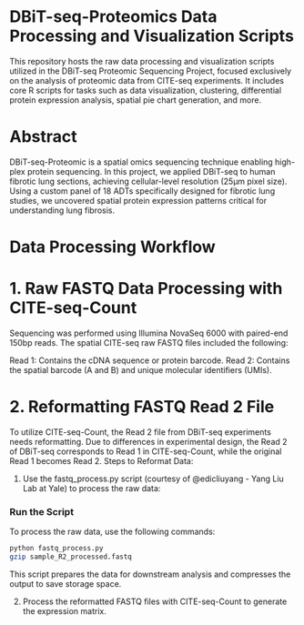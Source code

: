 # DBiT-seq-Proteomics Data Processing and Visualization Scripts

This repository hosts the raw data processing and visualization scripts utilized in the DBiT-seq Proteomic Sequencing Project, focused exclusively on the analysis of proteomic data from CITE-seq experiments. It includes core R scripts for tasks such as data visualization, clustering, differential protein expression analysis, spatial pie chart generation, and more.


# Abstract
DBiT-seq-Proteomic is a spatial omics sequencing technique enabling high-plex protein sequencing. In this project, we applied DBiT-seq to human fibrotic lung sections, achieving cellular-level resolution (25μm pixel size). Using a custom panel of 18 ADTs specifically designed for fibrotic lung studies, we uncovered spatial protein expression patterns critical for understanding lung fibrosis.

# Data Processing Workflow
# 1. Raw FASTQ Data Processing with CITE-seq-Count
Sequencing was performed using Illumina NovaSeq 6000 with paired-end 150bp reads. The spatial CITE-seq raw FASTQ files included the following:

Read 1: Contains the cDNA sequence or protein barcode.
Read 2: Contains the spatial barcode (A and B) and unique molecular identifiers (UMIs).

# 2. Reformatting FASTQ Read 2 File
To utilize CITE-seq-Count, the Read 2 file from DBiT-seq experiments needs reformatting. Due to differences in experimental design, the Read 2 of DBiT-seq corresponds to Read 1 in CITE-seq-Count, while the original Read 1 becomes Read 2.
Steps to Reformat Data:
1. Use the fastq_process.py script (courtesy of @edicliuyang - Yang Liu Lab at Yale) to process the raw data:

### Run the Script

To process the raw data, use the following commands:

```bash
python fastq_process.py
gzip sample_R2_processed.fastq
```


This script prepares the data for downstream analysis and compresses the output to save storage space. 

2. Process the reformatted FASTQ files with CITE-seq-Count to generate the expression matrix.



